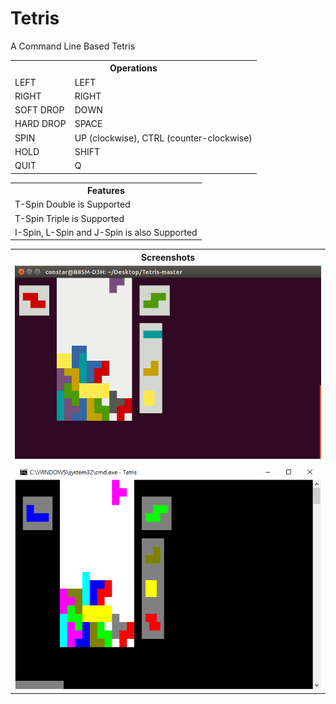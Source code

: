 # Tetris

A Command Line Based Tetris

<table>
<tr>
	<th colspan=2>Operations</th>
</tr>
<tr>
	<td>LEFT</td><td>LEFT</td>
</tr>
<tr>
	<td>RIGHT</td><td>RIGHT</td>
</tr>
<tr>
	<td>SOFT DROP</td><td>DOWN</td>
</tr>
<tr>
	<td>HARD DROP</td><td>SPACE</td>
</tr>
<tr>
	<td>SPIN</td><td>UP (clockwise), CTRL (counter-clockwise)</td>
</tr>
<tr>
	<td>HOLD</td><td>SHIFT</td>
</tr>
<tr>
	<td>QUIT</td><td>Q</td>
</tr>
</table>
<table>
<tr>
	<th>Features</th>
</tr>
<tr>
	<td>T-Spin Double is Supported</td>
</tr>
<tr>
	<td>T-Spin Triple is Supported</td?
</tr>
<tr>
	<td>I-Spin, L-Spin and J-Spin is also Supported</td>
</tr>
</table>
<table>
<tr>
	<th>Screenshots</th>
</tr>
<tr>
	<td><img src=https://raw.githubusercontent.com/monitorstudio/Tetris/master/Screenshot_linux.png></img></td>
</tr>
<tr>
	<td><img src=https://raw.githubusercontent.com/monitorstudio/Tetris/master/Screenshot_windows.png></img></td>
</tr>
</table>
